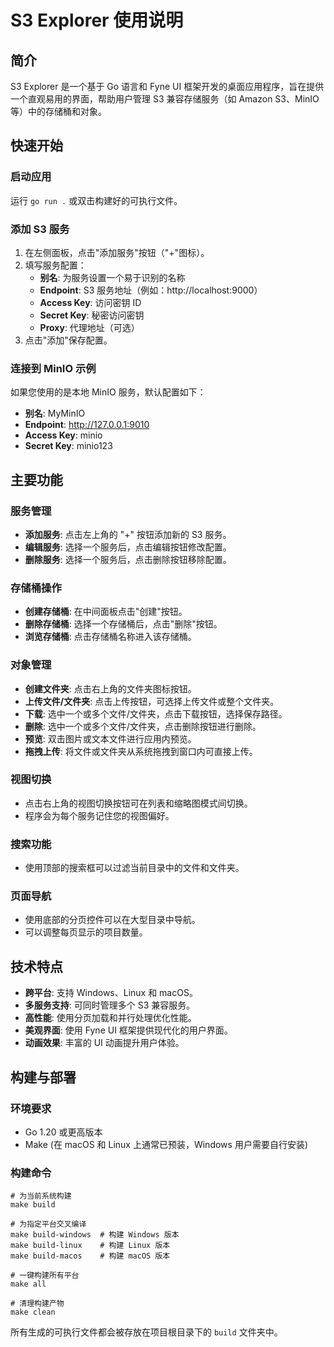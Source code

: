 # S3 Explorer 使用说明

## 简介

S3 Explorer 是一个基于 Go 语言和 Fyne UI 框架开发的桌面应用程序，旨在提供一个直观易用的界面，帮助用户管理 S3 兼容存储服务（如 Amazon S3、MinIO 等）中的存储桶和对象。

## 快速开始

### 启动应用

运行 `go run .` 或双击构建好的可执行文件。

### 添加 S3 服务

1. 在左侧面板，点击"添加服务"按钮（"+"图标）。
2. 填写服务配置：
   - **别名**: 为服务设置一个易于识别的名称
   - **Endpoint**: S3 服务地址（例如：http://localhost:9000）
   - **Access Key**: 访问密钥 ID
   - **Secret Key**: 秘密访问密钥
   - **Proxy**: 代理地址（可选）
3. 点击"添加"保存配置。

### 连接到 MinIO 示例

如果您使用的是本地 MinIO 服务，默认配置如下：
- **别名**: MyMinIO
- **Endpoint**: http://127.0.0.1:9010
- **Access Key**: minio
- **Secret Key**: minio123

## 主要功能

### 服务管理

- **添加服务**: 点击左上角的 "+" 按钮添加新的 S3 服务。
- **编辑服务**: 选择一个服务后，点击编辑按钮修改配置。
- **删除服务**: 选择一个服务后，点击删除按钮移除配置。

### 存储桶操作

- **创建存储桶**: 在中间面板点击"创建"按钮。
- **删除存储桶**: 选择一个存储桶后，点击"删除"按钮。
- **浏览存储桶**: 点击存储桶名称进入该存储桶。

### 对象管理

- **创建文件夹**: 点击右上角的文件夹图标按钮。
- **上传文件/文件夹**: 点击上传按钮，可选择上传文件或整个文件夹。
- **下载**: 选中一个或多个文件/文件夹，点击下载按钮，选择保存路径。
- **删除**: 选中一个或多个文件/文件夹，点击删除按钮进行删除。
- **预览**: 双击图片或文本文件进行应用内预览。
- **拖拽上传**: 将文件或文件夹从系统拖拽到窗口内可直接上传。

### 视图切换

- 点击右上角的视图切换按钮可在列表和缩略图模式间切换。
- 程序会为每个服务记住您的视图偏好。

### 搜索功能

- 使用顶部的搜索框可以过滤当前目录中的文件和文件夹。

### 页面导航

- 使用底部的分页控件可以在大型目录中导航。
- 可以调整每页显示的项目数量。

## 技术特点

- **跨平台**: 支持 Windows、Linux 和 macOS。
- **多服务支持**: 可同时管理多个 S3 兼容服务。
- **高性能**: 使用分页加载和并行处理优化性能。
- **美观界面**: 使用 Fyne UI 框架提供现代化的用户界面。
- **动画效果**: 丰富的 UI 动画提升用户体验。

## 构建与部署

### 环境要求

- Go 1.20 或更高版本
- Make (在 macOS 和 Linux 上通常已预装，Windows 用户需要自行安装)

### 构建命令

```shell
# 为当前系统构建
make build

# 为指定平台交叉编译
make build-windows  # 构建 Windows 版本
make build-linux    # 构建 Linux 版本
make build-macos    # 构建 macOS 版本

# 一键构建所有平台
make all

# 清理构建产物
make clean
```

所有生成的可执行文件都会被存放在项目根目录下的 `build` 文件夹中。